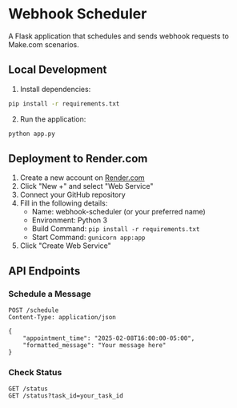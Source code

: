 # Webhook Scheduler

A Flask application that schedules and sends webhook requests to Make.com scenarios.

## Local Development

1. Install dependencies:
```bash
pip install -r requirements.txt
```

2. Run the application:
```bash
python app.py
```

## Deployment to Render.com

1. Create a new account on [Render.com](https://render.com)
2. Click "New +" and select "Web Service"
3. Connect your GitHub repository
4. Fill in the following details:
   - Name: webhook-scheduler (or your preferred name)
   - Environment: Python 3
   - Build Command: `pip install -r requirements.txt`
   - Start Command: `gunicorn app:app`
5. Click "Create Web Service"

## API Endpoints

### Schedule a Message
```http
POST /schedule
Content-Type: application/json

{
    "appointment_time": "2025-02-08T16:00:00-05:00",
    "formatted_message": "Your message here"
}
```

### Check Status
```http
GET /status
GET /status?task_id=your_task_id
```
